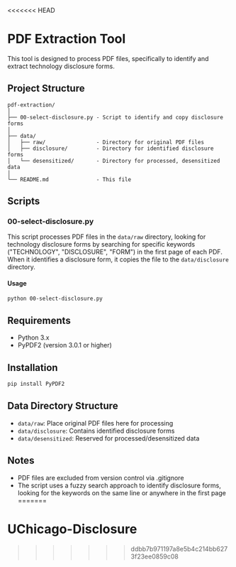 <<<<<<< HEAD
# PDF Extraction Tool

This tool is designed to process PDF files, specifically to identify and extract technology disclosure forms.

## Project Structure

```
pdf-extraction/
│
├── 00-select-disclosure.py - Script to identify and copy disclosure forms
│
├── data/
│   ├── raw/                - Directory for original PDF files
│   ├── disclosure/         - Directory for identified disclosure forms
│   └── desensitized/       - Directory for processed, desensitized data
│
└── README.md               - This file
```

## Scripts

### 00-select-disclosure.py

This script processes PDF files in the `data/raw` directory, looking for technology disclosure forms by searching for specific keywords ("TECHNOLOGY", "DISCLOSURE", "FORM") in the first page of each PDF. When it identifies a disclosure form, it copies the file to the `data/disclosure` directory.

#### Usage

```bash
python 00-select-disclosure.py
```

## Requirements

- Python 3.x
- PyPDF2 (version 3.0.1 or higher)

## Installation

```bash
pip install PyPDF2
```

## Data Directory Structure

- `data/raw`: Place original PDF files here for processing
- `data/disclosure`: Contains identified disclosure forms
- `data/desensitized`: Reserved for processed/desensitized data

## Notes

- PDF files are excluded from version control via .gitignore
- The script uses a fuzzy search approach to identify disclosure forms, looking for the keywords on the same line or anywhere in the first page
=======
# UChicago-Disclosure
>>>>>>> ddbb7b971197a8e5b4c214bb6273f23ee0859c08
